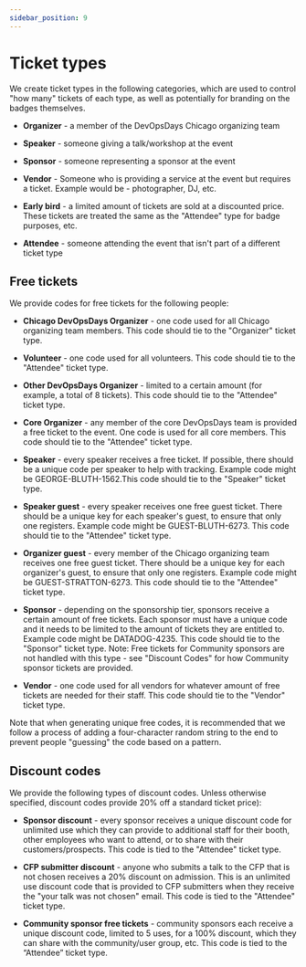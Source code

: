 ```yaml
---
sidebar_position: 9
---
```


# Ticket types

We create ticket types in the following categories, which are used to control "how many" tickets of each type, as well as potentially for branding on the badges themselves.

- **Organizer** - a member of the DevOpsDays Chicago organizing team

- **Speaker** - someone giving a talk/workshop at the event

- **Sponsor** - someone representing a sponsor at the event

- **Vendor** - Someone who is providing a service at the event but requires a ticket. Example would be - photographer, DJ, etc.

- **Early bird** - a limited amount of tickets are sold at a discounted price. These tickets are treated the same as the "Attendee" type for badge purposes, etc.

- **Attendee** - someone attending the event that isn't part of a different ticket type

## Free tickets

We provide codes for free tickets for the following people:

- **Chicago DevOpsDays Organizer** - one code used for all Chicago organizing team members. This code should tie to the "Organizer" ticket type.

- **Volunteer** - one code used for all volunteers. This code should tie to the "Attendee" ticket type.

- **Other DevOpsDays Organizer** - limited to a certain amount (for example, a total of 8 tickets). This code should tie to the "Attendee" ticket type.

- **Core Organizer** - any member of the core DevOpsDays team is provided a free ticket to the event. One code is used for all core members. This code should tie to the "Attendee" ticket type.

- **Speaker** - every speaker receives a free ticket. If possible, there should be a unique code per speaker to help with tracking. Example code might be GEORGE-BLUTH-1562.This code should tie to the "Speaker" ticket type.

- **Speaker guest** - every speaker receives one free guest ticket. There should be a unique key for each speaker's guest, to ensure that only one registers. Example code might be GUEST-BLUTH-6273. This code should tie to the "Attendee" ticket type.

- **Organizer guest** - every member of the Chicago organizing team receives one free guest ticket. There should be a unique key for each organizer's guest, to ensure that only one registers. Example code might be GUEST-STRATTON-6273. This code should tie to the "Attendee" ticket type.

- **Sponsor** - depending on the sponsorship tier, sponsors receive a certain amount of free tickets. Each sponsor must have a unique code and it needs to be limited to the amount of tickets they are entitled to. Example code might be DATADOG-4235. This code should tie to the "Sponsor" ticket type. Note: Free tickets for Community sponsors are not handled with this type - see "Discount Codes" for how Community sponsor tickets are provided.

- **Vendor** - one code used for all vendors for whatever amount of free tickets are needed for their staff. This code should tie to the "Vendor" ticket type.

Note that when generating unique free codes, it is recommended that we follow a process of adding a four-character random string to the end to prevent people "guessing" the code based on a pattern.

## Discount codes

We provide the following types of discount codes. Unless otherwise specified, discount codes provide 20% off a standard ticket price):

- **Sponsor discount** - every sponsor receives a unique discount code for unlimited use which they can provide to additional staff for their booth, other employees who want to attend, or to share with their customers/prospects. This code is tied to the "Attendee" ticket type.

- **CFP submitter discount** - anyone who submits a talk to the CFP that is not chosen receives a 20% discount on admission. This is an unlimited use discount code that is provided to CFP submitters when they receive the "your talk was not chosen" email. This code is tied to the "Attendee" ticket type.

- **Community sponsor free tickets** - community sponsors each receive a unique discount code, limited to 5 uses, for a 100% discount, which they can share with the community/user group, etc. This code is tied to the “Attendee” ticket type.
